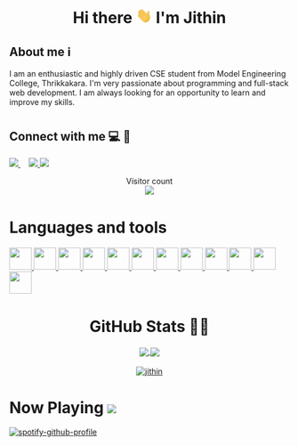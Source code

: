 # <h1 align="center"> Hi there <img src = "https://github.com/jithin-j/jithin-j/blob/main/waving-hi.gif" width = "29px" /> I'm Jithin </h1>

<h2 align="left">About me ℹ️ </h2>
<p>I am an enthusiastic and highly driven CSE student from Model Engineering College, Thrikkakara. I'm very passionate about programming and full-stack web development. I am always looking for an opportunity to learn and improve my skills.</p>
  
# <h2 align="left">Connect with me 💻 📱
<p align = "left">
  <a href = "https://www.linkedin.com/in/jithin-jagadeesh/"><img src = "https://cdn-icons-png.flaticon.com/512/174/174857.png" height = "30px"  /> </a>
  <a href="mailto:jithinjagadeesh1@gmail.com"><img src = "https://upload.wikimedia.org/wikipedia/commons/thumb/7/7e/Gmail_icon_%282020%29.svg/1024px-Gmail_icon_%282020%29.svg.png" height = "30px"  style = "margin-left: 15px;"/> </a>
  <a href="https://www.hackerrank.com/jithinjagadeesh1"> <img src= "https://upload.wikimedia.org/wikipedia/commons/4/40/HackerRank_Icon-1000px.png" width = "30px"/> </a>
</p>

<p align="center"> 
  Visitor count<br>
  <img src="https://profile-counter.glitch.me/jithin-j/count.svg" />
</p>
  
# <h1 align = "left"> Languages and tools </h1>
  <p align = "left">
    <a href = "https://www.w3schools.com/CPP/default.asp"> <img src = "https://upload.wikimedia.org/wikipedia/commons/thumb/1/18/ISO_C%2B%2B_Logo.svg/640px-ISO_C%2B%2B_Logo.svg.png" width = "40px" height = "40px" /> </a>  
    <a href = "https://www.geeksforgeeks.org/c-language-set-1-introduction/"> <img src = "https://upload.wikimedia.org/wikipedia/commons/thumb/1/18/C_Programming_Language.svg/1200px-C_Programming_Language.svg.png" width = "40px" height = "40px"/> </a>
    <a href = "https://www.oracle.com/in/java/technologies/"> <img src = "https://cdn.freebiesupply.com/logos/large/2x/java-logo-png-transparent.png" width="40px" height = "40px"/> </a>
    <a href = "https://www.python.org/"> <img src = "https://upload.wikimedia.org/wikipedia/commons/thumb/c/c3/Python-logo-notext.svg/1200px-Python-logo-notext.svg.png" width="40px" height = "40px"/> </a>
    <a href = "https://developer.mozilla.org/en-US/docs/Glossary/HTML5"> <img src = "https://cdn-icons-png.flaticon.com/512/1216/1216733.png" width="40px" height = "40px"/> </a>
    <a href = "https://www.w3schools.com/css/"> <img src = "https://upload.wikimedia.org/wikipedia/commons/thumb/6/62/CSS3_logo.svg/800px-CSS3_logo.svg.png" width="40px" height = "40px"/> </a>
    <a href = "https://www.w3schools.com/js/"> <img src = "https://www.feroot.com/wp-content/uploads/1200px-Unofficial_JavaScript_logo_2.svg.png" width="40px" height = "40px"/> </a>
    <a href = "https://getbootstrap.com/"> <img src = "https://obscureproblemsandgotchas.com/wp-content/uploads/2018/06/bootstrap-stack-e1530246058846.png" width="40px" height = "40px"/> </a>
    <a href = "https://reactjs.org/"> <img src = "https://cdn.worldvectorlogo.com/logos/react-1.svg" width="40px" height = "40px"/> </a>
    <a href = "https://nodejs.org/en/"> <img src = "https://seeklogo.com/images/N/nodejs-logo-D26404F360-seeklogo.com.png" width="40px" height = "40px"/> </a>
    <a href = "https://www.mongodb.com/"> <img src = "https://toppng.com/uploads/preview/9kib-354x415-unnamed-mongodb-logo-sv-11562860723mgempnmrq3.png" width="40px" height = "40px"/> </a>
    <a href = "https://cloud.google.com/"> <img src = "https://pbs.twimg.com/profile_images/1190319303041724417/1a61e4pu_400x400.jpg" width="40px" height = "40px"/> </a>
   </p>

# <h1 align="center"> GitHub Stats 👨‍💻 </h1>
<div align = "center">
  <a href="">
    <img align="center" src="https://github-readme-stats.vercel.app/api/top-langs/?username=jithin-j&theme=tokyonight" />
  </a>
  <a href="https://github.com/anuraghazra/convoychat">
    <img align="center" src="https://github-readme-stats.vercel.app/api?username=jithin-j&show_icons=true&count_private=true&theme=tokyonight&line_height=40" />
  </a>
  <br />
  <br />
  <a href = "">
    <img align="center" src="https://github-readme-streak-stats.herokuapp.com/?user=jithin-j" alt="jithin" />
  </a>
</div>

# <h1 align="left"> Now Playing <img src = "https://cdn-icons-png.flaticon.com/512/2111/2111624.png" width = "29px" /></h1>
[![spotify-github-profile](https://spotify-github-profile.vercel.app/api/view?uid=mtl3fqy26lo8f62ulhyqj5rfz&cover_image=true&theme=novatorem&bar_color=53b14f&bar_color_cover=true)](https://github.com/kittinan/spotify-github-profile)

[linkedin]: https://www.linkedin.com/in/jithin-jagadeesh-94b787200/
